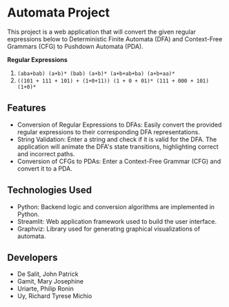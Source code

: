 # Automata Project
This project is a web application that will convert the given regular expressions below to Deterministic Finite Automata (DFA) and Context-Free Grammars (CFG) to Pushdown Automata (PDA).

**Regular Expressions**
1. `(aba+bab) (a+b)* (bab) (a+b)* (a+b+ab+ba) (a+b+aa)*`
2. `((101 + 111 + 101) + (1+0+11)) (1 + 0 + 01)* (111 + 000 + 101) (1+0)*`

## Features
- Conversion of Regular Expressions to DFAs: Easily convert the provided regular expressions to their corresponding DFA representations.
- String Validation: Enter a string and check if it is valid for the DFA. The application will animate the DFA's state transitions, highlighting correct and incorrect paths.
- Conversion of CFGs to PDAs: Enter a Context-Free Grammar (CFG) and convert it to a PDA.

## Technologies Used
- Python: Backend logic and conversion algorithms are implemented in Python.
- Streamlit: Web application framework used to build the user interface.
- Graphviz: Library used for generating graphical visualizations of automata.

## Developers
- De Salit, John Patrick
- Gamit, Mary Josephine
- Uriarte, Philip Ronin
- Uy, Richard Tyrese Michio